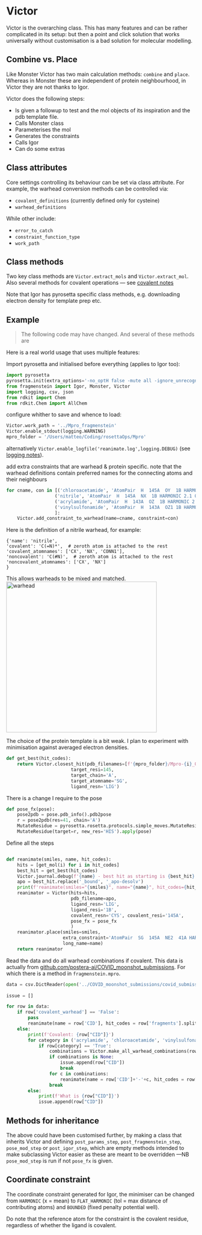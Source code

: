 # Victor

Victor is the overarching class. This has many features and can be rather complicated in its setup: but then a point and click
solution that works universally without customisation is a bad solution for molecular modelling.

## Combine vs. Place

Like Monster Victor has two main calculation methods: `combine` and `place`.
Whereas in Monster these are independent of protein neighbourhood,
in Victor they are not thanks to Igor. 

Victor does the following steps:

* Is given a followup to test and the mol objects of its inspiration and the pdb template file.
* Calls Monster class
* Parameterises the mol
* Generates the constraints
* Calls Igor
* Can do some extras

## Class attributes
Core settings controlling its behaviour can be set via class attribute. For example,
the warhead conversion methods can be controlled via:

* `covalent_definitions` (currently defined only for cysteine)
* `warhead_definitions`

While other include:

* `error_to_catch`
* `constraint_function_type`
* `work_path`
    
## Class methods

Two key class methods are `Victor.extract_mols` and `Victor.extract_mol`.
Also several methods for covalent operations — see [covalent notes](covalents.md)

Note that Igor has pyrosetta specific class methods, e.g. downloading electron density for template prep etc.

## Example

> The following code may have changed. And several of these methods are

Here is a real world usage that uses multiple features:

Import pyrosetta and initialised before everything (applies to Igor too):

```python
import pyrosetta
pyrosetta.init(extra_options='-no_optH false -mute all -ignore_unrecognized_res true -load_PDB_components false')
from fragmenstein import Igor, Monster, Victor
import logging, csv, json
from rdkit import Chem
from rdkit.Chem import AllChem
```
    
configure whither to save and whence to load:

```python
Victor.work_path = '../Mpro_fragmenstein'
Victor.enable_stdout(logging.WARNING)
mpro_folder = '/Users/matteo/Coding/rosettaOps/Mpro'  
```
        
alternatively `Victor.enable_logfile('reanimate.log',logging.DEBUG)` (see [logging notes](logging_and_debugging.md)).
    
add extra constraints that are warhead & protein specific.
note that the warhead definitions contain preferred names for the connecting atoms and their neighbours

```python
for cname, con in [('chloroacetamide', 'AtomPair  H  145A  OY  1B HARMONIC 2.1 0.2\n'),
                  ('nitrile', 'AtomPair  H  145A  NX  1B HARMONIC 2.1 0.2\n'),
                  ('acrylamide', 'AtomPair  H  143A  OZ  1B HARMONIC 2.1 0.2\n'),
                  ('vinylsulfonamide', 'AtomPair  H  143A  OZ1 1B HARMONIC 2.1 0.2\n')
                  ]:
    Victor.add_constraint_to_warhead(name=cname, constraint=con)
```
        
Here is the definition of a nitrile warhead, for example:

    {'name': 'nitrile',
    'covalent': 'C(=N)*',  # zeroth atom is attached to the rest
    'covalent_atomnames': ['CX', 'NX', 'CONN1'],
    'noncovalent': 'C(#N)',  # zeroth atom is attached to the rest
    'noncovalent_atomnames': ['CX', 'NX']
    }
    
This allows warheads to be mixed and matched.
<img src="images/warheads.jpg" alt="warhead" width="400px">

The choice of the protein template is a bit weak.
I plan to experiment with minimisation against averaged electron densities.
    
```python
def get_best(hit_codes):
    return Victor.closest_hit(pdb_filenames=[f'{mpro_folder}/Mpro-{i}_0/Mpro-{i}_0_bound.pdb' for i in hit_codes],
                        target_resi=145,
                        target_chain='A',
                        target_atomname='SG',
                        ligand_resn='LIG')
```
    
There is a change I require to the pose
    
```python
def pose_fx(pose):
    pose2pdb = pose.pdb_info().pdb2pose
    r = pose2pdb(res=41, chain='A')
    MutateResidue = pyrosetta.rosetta.protocols.simple_moves.MutateResidue
    MutateResidue(target=r, new_res='HIS').apply(pose)
```
    
Define all the steps

```python

def reanimate(smiles, name, hit_codes):
    hits = [get_mol(i) for i in hit_codes]
    best_hit = get_best(hit_codes)
    Victor.journal.debug(f'{name} - best hit as starting is {best_hit}')
    apo = best_hit.replace('_bound', '_apo-desolv')
    print(f'reanimate(smiles="{smiles}", name="{name}", hit_codes={hit_codes})')
    reanimator = Victor(hits=hits,
                        pdb_filename=apo,
                        ligand_resn='LIG',
                        ligand_resi='1B',
                        covalent_resn='CYS', covalent_resi='145A',
                        pose_fx = pose_fx
                        )
    reanimator.place(smiles=smiles,
                     extra_constraint='AtomPair  SG  145A  NE2  41A HARMONIC 3.5 0.2\n',
                     long_name=name)
    return reanimator
```
     
Read the data and do all warhead combinations if covalent. This data is actually from
[github.com/postera-ai/COVID_moonshot_submissions](https://github.com/postera-ai/COVID_moonshot_submissions).
For which there is a method in `fragmenstein.mpro`.
       
```python
data = csv.DictReader(open('../COVID_moonshot_submissions/covid_submissions_all_info.csv'))
    
issue = []

for row in data:
    if row['covalent_warhead'] == 'False':
        pass
        reanimate(name = row['CID'], hit_codes = row['fragments'].split(','), smiles=row['SMILES'])
    else:
        print(f'Covalent: {row["CID"]}')
        for category in ('acrylamide', 'chloroacetamide', 'vinylsulfonamide', 'nitrile'):
            if row[category] == 'True':
                combinations = Victor.make_all_warhead_combinations(row['SMILES'], category)
                if combinations is None:
                    issue.append(row["CID"])
                    break
                for c in combinations:
                    reanimate(name = row['CID']+'-'+c, hit_codes = row['fragments'].split(','), smiles=combinations[c])
                break
        else:
            print(f'What is {row["CID"]}')
            issue.append(row["CID"])
```
      
## Methods for inheritance
The above could have been customised further, by making a class that inherits Victor and defining
`post_params_step`, `post_fragmenstein_step`, `pose_mod_step` or `post_igor_step`, which are empty methods
intended to make subclassing Victor easier as these are meant to be overridden
—NB `pose_mod_step` is run if not `pose_fx` is given.

## Coordinate constraint
The coordinate constraint generated for Igor, the minimiser can be changed from `HARMONIC` (x = mean)
to `FLAT_HARMONIC` (tol = max distance of contributing atoms) and `BOUNDED` (fixed penalty potential well).

Do note that the reference atom for the constraint is the covalent residue, regardless of whether the ligand is covalent.
